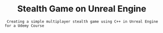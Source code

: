 <h1 align="center"> Stealth Game on Unreal Engine </h1>
     
     Creating a simple multiplayer stealth game using C++ in Unreal Engine for a Udemy Course


